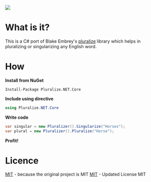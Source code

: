 ![](https://github.com/danrovito/Pluralize.NET.Core/workflows/Main%20Workflow/badge.svg)

# What is it?
This is a C# port of Blake Embrey's [pluralize](https://github.com/blakeembrey/pluralize) library which helps in pluralizing or singularizing any English word.

# How
**Install from NuGet**
```
Install-Package Pluralize.NET.Core
```

**Include using directive**
```C#
using Pluralize.NET.Core
```
**Write code**
```C#
var singular = new Pluralizer().Singularize("Horses");
var plural = new Pluralizer().Pluralize("Horse");
```

**Profit!**

# Licence
[MIT](https://github.com/sarathkcm/Pluralize.NET/blob/master/LICENCE) - because the original project is MIT
[MIT](https://github.com/danrovito/Pluralize.NET.Core/blob/master/LICENCE) - Updated License MIT
